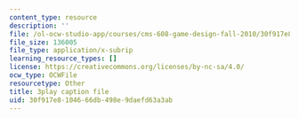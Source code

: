```yaml
---
content_type: resource
description: ''
file: /ol-ocw-studio-app/courses/cms-608-game-design-fall-2010/30f917e8104666db498e9daefd63a3ab_68566.srt
file_size: 136005
file_type: application/x-subrip
learning_resource_types: []
license: https://creativecommons.org/licenses/by-nc-sa/4.0/
ocw_type: OCWFile
resourcetype: Other
title: 3play caption file
uid: 30f917e8-1046-66db-498e-9daefd63a3ab
---
```

